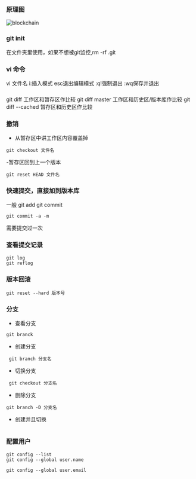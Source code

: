 ### 原理图
![blockchain](https://user-gold-cdn.xitu.io/2018/3/23/16251a633280d5e8?imageView2/1/w/1304/h/734/q/85/format/webp/interlace/1)

### git init 
在文件夹里使用，如果不想被git监控,rm -rf .git

### vi 命令
vi 文件名 i:插入模式  esc退出编辑模式  :q!强制退出   :wq保存并退出

### 
git diff 工作区和暂存区作比较
git diff master 工作区和历史区/版本库作比较
git diff --cached 暂存区和历史区作比较

### 撤销
- 从暂存区中讲工作区内容覆盖掉
```
git checkout 文件名
```
-暂存区回到上一个版本
```
git reset HEAD 文件名
```

### 快速提交，直接加到版本库
一般 git add 
   git commit
```
git commit -a -m
```
需要提交过一次

### 查看提交记录
```
git log  
git reflog
```
### 版本回滚
```
git reset --hard 版本号
```
### 分支
- 查看分支
```
git branck
```
- 创建分支
```
 git branch 分支名
```
- 切换分支
```
 git checkout 分支名
```
- 删除分支
```
git branch -D 分支名
```
- 创建并且切换
```

```

### 配置用户
```
git config --list 
git config --global user.name

git config --global user.email
```